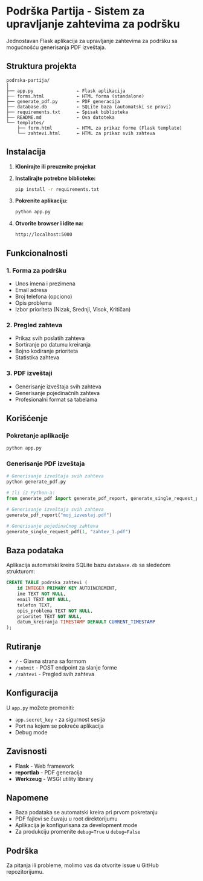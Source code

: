 # Podrška Partija - Sistem za upravljanje zahtevima za podršku

Jednostavan Flask aplikacija za upravljanje zahtevima za podršku sa mogućnošću generisanja PDF izveštaja.

## Struktura projekta

```
podrska-partija/
│
├── app.py                ← Flask aplikacija
├── forms.html            ← HTML forma (standalone)
├── generate_pdf.py       ← PDF generacija
├── database.db           ← SQLite baza (automatski se pravi)
├── requirements.txt      ← Spisak biblioteka
├── README.md             ← Ova datoteka
└── templates/
    ├── form.html         ← HTML za prikaz forme (Flask template)
    └── zahtevi.html      ← HTML za prikaz svih zahteva
```

## Instalacija

1. **Klonirajte ili preuzmite projekat**

2. **Instalirajte potrebne biblioteke:**
   ```bash
   pip install -r requirements.txt
   ```

3. **Pokrenite aplikaciju:**
   ```bash
   python app.py
   ```

4. **Otvorite browser i idite na:**
   ```
   http://localhost:5000
   ```

## Funkcionalnosti

### 1. Forma za podršku
- Unos imena i prezimena
- Email adresa
- Broj telefona (opciono)
- Opis problema
- Izbor prioriteta (Nizak, Srednji, Visok, Kritičan)

### 2. Pregled zahteva
- Prikaz svih poslatih zahteva
- Sortiranje po datumu kreiranja
- Bojno kodiranje prioriteta
- Statistika zahteva

### 3. PDF izveštaji
- Generisanje izveštaja svih zahteva
- Generisanje pojedinačnih zahteva
- Profesionalni format sa tabelama

## Korišćenje

### Pokretanje aplikacije
```bash
python app.py
```

### Generisanje PDF izveštaja
```python
# Generisanje izveštaja svih zahteva
python generate_pdf.py

# Ili iz Python-a:
from generate_pdf import generate_pdf_report, generate_single_request_pdf

# Generisanje izveštaja svih zahteva
generate_pdf_report("moj_izvestaj.pdf")

# Generisanje pojedinačnog zahteva
generate_single_request_pdf(1, "zahtev_1.pdf")
```

## Baza podataka

Aplikacija automatski kreira SQLite bazu `database.db` sa sledećom strukturom:

```sql
CREATE TABLE podrska_zahtevi (
    id INTEGER PRIMARY KEY AUTOINCREMENT,
    ime TEXT NOT NULL,
    email TEXT NOT NULL,
    telefon TEXT,
    opis_problema TEXT NOT NULL,
    prioritet TEXT NOT NULL,
    datum_kreiranja TIMESTAMP DEFAULT CURRENT_TIMESTAMP
);
```

## Rutiranje

- `/` - Glavna strana sa formom
- `/submit` - POST endpoint za slanje forme
- `/zahtevi` - Pregled svih zahteva

## Konfiguracija

U `app.py` možete promeniti:
- `app.secret_key` - za sigurnost sesija
- Port na kojem se pokreće aplikacija
- Debug mode

## Zavisnosti

- **Flask** - Web framework
- **reportlab** - PDF generacija
- **Werkzeug** - WSGI utility library

## Napomene

- Baza podataka se automatski kreira pri prvom pokretanju
- PDF fajlovi se čuvaju u root direktorijumu
- Aplikacija je konfigurisana za development mode
- Za produkciju promenite `debug=True` u `debug=False`

## Podrška

Za pitanja ili probleme, molimo vas da otvorite issue u GitHub repozitorijumu. 